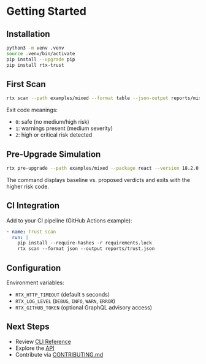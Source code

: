 # Getting Started

## Installation
```bash
python3 -m venv .venv
source .venv/bin/activate
pip install --upgrade pip
pip install rtx-trust
```

## First Scan
```bash
rtx scan --path examples/mixed --format table --json-output reports/mixed.json --html-output reports/mixed.html --sbom-output reports/mixed-sbom.json
```

Exit code meanings:
- `0`: safe (no medium/high risk)
- `1`: warnings present (medium severity)
- `2`: high or critical risk detected

## Pre-Upgrade Simulation
```bash
rtx pre-upgrade --path examples/mixed --package react --version 18.2.0
```

The command displays baseline vs. proposed verdicts and exits with the higher risk code.

## CI Integration
Add to your CI pipeline (GitHub Actions example):
```yaml
- name: Trust scan
  run: |
    pip install --require-hashes -r requirements.lock
    rtx scan --format json --output reports/trust.json
```

## Configuration
Environment variables:
- `RTX_HTTP_TIMEOUT` (default `5` seconds)
- `RTX_LOG_LEVEL` (`DEBUG`, `INFO`, `WARN`, `ERROR`)
- `RTX_GITHUB_TOKEN` (optional GraphQL advisory access)

## Next Steps
- Review [CLI Reference](cli.md)
- Explore the [API](api.md)
- Contribute via [CONTRIBUTING.md](../CONTRIBUTING.md)
